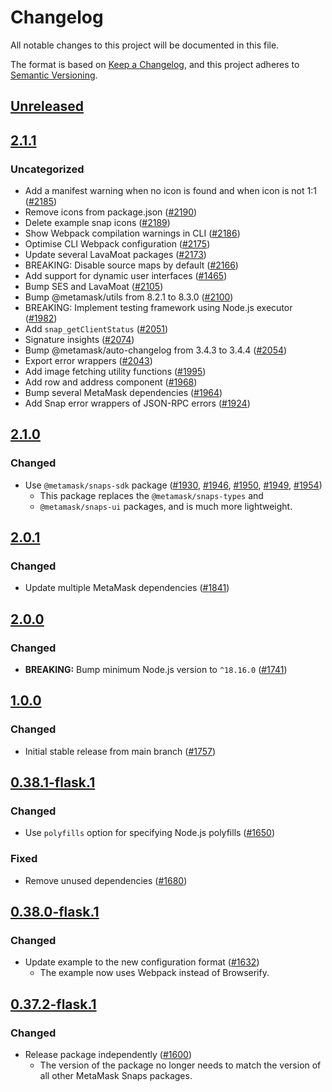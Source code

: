 # Changelog
All notable changes to this project will be documented in this file.

The format is based on [Keep a Changelog](https://keepachangelog.com/en/1.0.0/),
and this project adheres to [Semantic Versioning](https://semver.org/spec/v2.0.0.html).

## [Unreleased]

## [2.1.1]
### Uncategorized
- Add a manifest warning when no icon is found and when icon is not 1:1 ([#2185](https://github.com/MetaMask/snaps/pull/2185))
- Remove icons from package.json ([#2190](https://github.com/MetaMask/snaps/pull/2190))
- Delete example snap icons ([#2189](https://github.com/MetaMask/snaps/pull/2189))
- Show Webpack compilation warnings in CLI ([#2186](https://github.com/MetaMask/snaps/pull/2186))
- Optimise CLI Webpack configuration ([#2175](https://github.com/MetaMask/snaps/pull/2175))
- Update several LavaMoat packages ([#2173](https://github.com/MetaMask/snaps/pull/2173))
- BREAKING: Disable source maps by default ([#2166](https://github.com/MetaMask/snaps/pull/2166))
- Add support for dynamic user interfaces ([#1465](https://github.com/MetaMask/snaps/pull/1465))
- Bump SES and LavaMoat ([#2105](https://github.com/MetaMask/snaps/pull/2105))
- Bump @metamask/utils from 8.2.1 to 8.3.0 ([#2100](https://github.com/MetaMask/snaps/pull/2100))
- BREAKING: Implement testing framework using Node.js executor ([#1982](https://github.com/MetaMask/snaps/pull/1982))
- Add `snap_getClientStatus` ([#2051](https://github.com/MetaMask/snaps/pull/2051))
- Signature insights ([#2074](https://github.com/MetaMask/snaps/pull/2074))
- Bump @metamask/auto-changelog from 3.4.3 to 3.4.4 ([#2054](https://github.com/MetaMask/snaps/pull/2054))
- Export error wrappers ([#2043](https://github.com/MetaMask/snaps/pull/2043))
- Add image fetching utility functions ([#1995](https://github.com/MetaMask/snaps/pull/1995))
- Add row and address component ([#1968](https://github.com/MetaMask/snaps/pull/1968))
- Bump several MetaMask dependencies ([#1964](https://github.com/MetaMask/snaps/pull/1964))
- Add Snap error wrappers of JSON-RPC errors ([#1924](https://github.com/MetaMask/snaps/pull/1924))

## [2.1.0]
### Changed
- Use `@metamask/snaps-sdk` package ([#1930](https://github.com/MetaMask/snaps/pull/1930),
  [#1946](https://github.com/MetaMask/snaps/pull/1946), [#1950](https://github.com/MetaMask/snaps/pull/1950),
  [#1949](https://github.com/MetaMask/snaps/pull/1949), [#1954](https://github.com/MetaMask/snaps/pull/1954))
  - This package replaces the `@metamask/snaps-types` and
  - `@metamask/snaps-ui` packages, and is much more lightweight.

## [2.0.1]
### Changed
- Update multiple MetaMask dependencies ([#1841](https://github.com/MetaMask/snaps/pull/1841))

## [2.0.0]
### Changed
- **BREAKING:** Bump minimum Node.js version to `^18.16.0` ([#1741](https://github.com/MetaMask/snaps/pull/1741))

## [1.0.0]
### Changed
- Initial stable release from main branch ([#1757](https://github.com/MetaMask/snaps/pull/1757))

## [0.38.1-flask.1]
### Changed
- Use `polyfills` option for specifying Node.js polyfills ([#1650](https://github.com/MetaMask/snaps/pull/1650))

### Fixed
- Remove unused dependencies ([#1680](https://github.com/MetaMask/snaps/pull/1680))

## [0.38.0-flask.1]
### Changed
- Update example to the new configuration format ([#1632](https://github.com/MetaMask/snaps/pull/1632))
  - The example now uses Webpack instead of Browserify.

## [0.37.2-flask.1]
### Changed
- Release package independently ([#1600](https://github.com/MetaMask/snaps/pull/1600))
  - The version of the package no longer needs to match the version of all other
    MetaMask Snaps packages.

[Unreleased]: https://github.com/MetaMask/snaps/compare/@metamask/bip44-example-snap@2.1.1...HEAD
[2.1.1]: https://github.com/MetaMask/snaps/compare/@metamask/bip44-example-snap@2.1.0...@metamask/bip44-example-snap@2.1.1
[2.1.0]: https://github.com/MetaMask/snaps/compare/@metamask/bip44-example-snap@2.0.1...@metamask/bip44-example-snap@2.1.0
[2.0.1]: https://github.com/MetaMask/snaps/compare/@metamask/bip44-example-snap@2.0.0...@metamask/bip44-example-snap@2.0.1
[2.0.0]: https://github.com/MetaMask/snaps/compare/@metamask/bip44-example-snap@1.0.0...@metamask/bip44-example-snap@2.0.0
[1.0.0]: https://github.com/MetaMask/snaps/compare/@metamask/bip44-example-snap@0.38.1-flask.1...@metamask/bip44-example-snap@1.0.0
[0.38.1-flask.1]: https://github.com/MetaMask/snaps/compare/@metamask/bip44-example-snap@0.38.0-flask.1...@metamask/bip44-example-snap@0.38.1-flask.1
[0.38.0-flask.1]: https://github.com/MetaMask/snaps/compare/@metamask/bip44-example-snap@0.37.2-flask.1...@metamask/bip44-example-snap@0.38.0-flask.1
[0.37.2-flask.1]: https://github.com/MetaMask/snaps/releases/tag/@metamask/bip44-example-snap@0.37.2-flask.1
